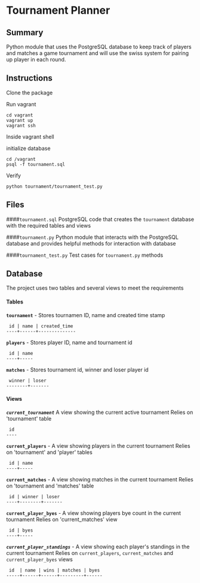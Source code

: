 Tournament Planner
==================

## Summary
Python module that uses the PostgreSQL database to keep track of players and matches a game tournament and will use the swiss system for pairing up player in each round.

## Instructions
Clone the package

Run vagrant
```
cd vagrant
vagrant up
vagrant ssh
```

Inside vagrant shell

initialize database
```
cd /vagrant
psql -f tournament.sql
```

Verify
```
python tournament/tournament_test.py
```

## Files
####`tournament.sql`
PostgreSQL code that creates the `tournament` database with the required tables and views

####`tournament.py`
Python module that interacts with the PostgreSQL database and provides helpful methods for interaction with database

####`tournament_test.py`
Test cases for `tournament.py` methods

## Database
The project uses two tables and several views to meet the requirements

#### Tables
**`tournament`** - Stores tournamen ID, name and created time stamp
```
 id | name | created_time
----+------+--------------
```

**`players`** - Stores player ID, name and tournament id
```
 id | name
----+-----
```

**`matches`** - Stores tournament id, winner and loser player id
```
 winner | loser
--------+-------
```

#### Views
**_`current_tournament`_** A view showing the current active tournament
Relies on 'tournament' table
```
 id 
----
```

**`current_players`** - A view showing players in the current tournament
Relies on 'tournament' and 'player' tables
```
 id | name
----+-----
```

**`current_matches`** - A view showing matches in the current tournament
Relies on 'tournament and 'matches' table
```
 id | winner | loser
----+--------+-------
```

**`current_player_byes`** - A view showing players bye count in the current tournament
Relies on 'current_matches' view
```
 id | byes
----+-----
```

**_`current_player_standings`_** - A view showing each player's standings in the current tournament
Relies on `current_players`, `current_matches` and `current_player_byes` views
```
 id  | name | wins | matches | byes
-----+------+------+---------+------
```
